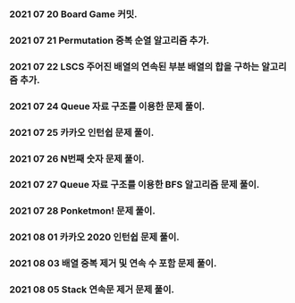 ### 2021 07 20 Board Game 커밋.

### 2021 07 21 Permutation 중복 순열 알고리즘 추가.

### 2021 07 22 LSCS 주어진 배열의 연속된 부분 배열의 합을 구하는 알고리즘 추가.

### 2021 07 24 Queue 자료 구조를 이용한 문제 풀이.

### 2021 07 25 카카오 인턴쉽 문제 풀이.

### 2021 07 26 N번째 숫자 문제 풀이.

### 2021 07 27 Queue 자료 구조를 이용한 BFS 알고리즘 문제 풀이.

### 2021 07 28 Ponketmon! 문제 풀이.

### 2021 08 01 카카오 2020 인턴쉽 문제 풀이.

### 2021 08 03 배열 중복 제거 및 연속 수 포함 문제 풀이.

### 2021 08 05 Stack 연속문 제거 문제 풀이.
